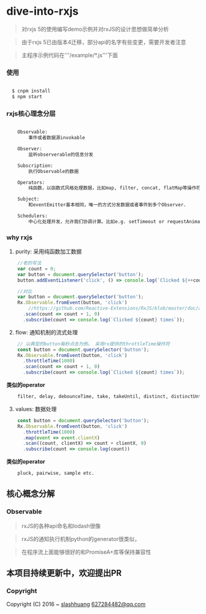 # dive-into-rxjs

> 对rxjs 5的使用编写demo示例并对rxJS的设计思想做简单分析

> 由于rxjs 5已由版本4迁移，部分api的名字有些变更，需要开发者注意

> 主程序示例代码在'''/example/*.js'''下面


### 使用

```bash

  $ cnpm install
  $ npm start

```
### rxjs核心理念分层
```bash

    Observable:
        事件或者数据源invokable

    Observer:
        监听observerable的信息分发

    Subscription:
        执行Observable的数据

    Operators:
        纯函数，以函数式风格处理数据，比如map, filter, concat, flatMap等操作符.

    Subject:
        和eventEmitter基本相同，唯一的方式分发数据或者事件到多个Observer.

    Schedulers:
        中心化处理并发，允许我们协调计算。比如e.g. setTimeout or requestAnimationFrame or others.
```


### why rxjs

1. purity: 采用纯函数加工数据

```js
    //老的写法
    var count = 0;
    var button = document.querySelector('button');
    button.addEventListener('click', () => console.log(`Clicked ${++count} times`));

    //对比
    var button = document.querySelector('button');
    Rx.Observable.fromEvent(button, 'click')
        //https://github.com/Reactive-Extensions/RxJS/blob/master/doc/api/core/operators/scan.md
      .scan(count => count + 1, 0)
      .subscribe(count => console.log(`Clicked ${count} times`));

```

2. flow: 通知机制的流式处理

```js
    // 以典型的button每秒点击为例。 采用rx提供的throttleTime操作符
    const button = document.querySelector('button');
    Rx.Observable.fromEvent(button, 'click')
      .throttleTime(1000)
      .scan(count => count + 1, 0)
      .subscribe(count => console.log(`Clicked ${count} times`));

```

**类似的operator**

```bash
    filter, delay, debounceTime, take, takeUntil, distinct, distinctUntilChanged etc.
```

3. values: 数据处理

```js
    const button = document.querySelector('button');
    Rx.Observable.fromEvent(button, 'click')
      .throttleTime(1000)
      .map(event => event.clientX)
      .scan((count, clientX) => count + clientX, 0)
      .subscribe(count => console.log(count))
```

**类似的operator**

```bash
    pluck, pairwise, sample etc.
```


## 核心概念分解

### Observable




> rxJS的各种api命名和lodash很像

> rxJS的通知执行机制python的generator很类似，

> 在程序流上面能够很好的和PromiseA+库等保持兼容性


## 本项目持续更新中，欢迎提出PR



### Copyright

Copyright (C) 2016 ~ [slashhuang](http://github.com/slashhuang) 627284482@qq.com






